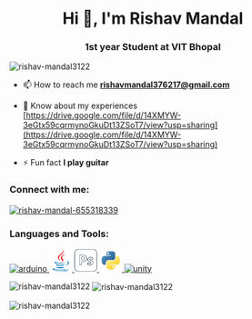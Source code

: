 <h1 align="center">Hi 👋, I'm Rishav Mandal</h1>
<h3 align="center">1st year Student at VIT Bhopal</h3>

<p align="left"> <img src="https://komarev.com/ghpvc/?username=rishav-mandal3122&label=Profile%20views&color=0e75b6&style=flat" alt="rishav-mandal3122" /> </p>

- 📫 How to reach me **rishavmandal376217@gmail.com**

- 📄 Know about my experiences [https://drive.google.com/file/d/14XMYW-3eGtx59cqrmynoGkuDt13ZSoT7/view?usp=sharing](https://drive.google.com/file/d/14XMYW-3eGtx59cqrmynoGkuDt13ZSoT7/view?usp=sharing)

- ⚡ Fun fact **I play guitar**

<h3 align="left">Connect with me:</h3>
<p align="left">
<a href="https://linkedin.com/in/rishav-mandal-655318339" target="blank"><img align="center" src="https://raw.githubusercontent.com/rahuldkjain/github-profile-readme-generator/master/src/images/icons/Social/linked-in-alt.svg" alt="rishav-mandal-655318339" height="30" width="40" /></a>
</p>

<h3 align="left">Languages and Tools:</h3>
<p align="left"> <a href="https://www.arduino.cc/" target="_blank" rel="noreferrer"> <img src="https://cdn.worldvectorlogo.com/logos/arduino-1.svg" alt="arduino" width="40" height="40"/> </a> <a href="https://www.java.com" target="_blank" rel="noreferrer"> <img src="https://raw.githubusercontent.com/devicons/devicon/master/icons/java/java-original.svg" alt="java" width="40" height="40"/> </a> <a href="https://www.photoshop.com/en" target="_blank" rel="noreferrer"> <img src="https://raw.githubusercontent.com/devicons/devicon/master/icons/photoshop/photoshop-line.svg" alt="photoshop" width="40" height="40"/> </a> <a href="https://www.python.org" target="_blank" rel="noreferrer"> <img src="https://raw.githubusercontent.com/devicons/devicon/master/icons/python/python-original.svg" alt="python" width="40" height="40"/> </a> <a href="https://unity.com/" target="_blank" rel="noreferrer"> <img src="https://www.vectorlogo.zone/logos/unity3d/unity3d-icon.svg" alt="unity" width="40" height="40"/> </a> </p>

<p><img align="left" src="https://github-readme-stats.vercel.app/api/top-langs?username=rishav-mandal3122&show_icons=true&locale=en&layout=compact" alt="rishav-mandal3122" /></p>

<p>&nbsp;<img align="center" src="https://github-readme-stats.vercel.app/api?username=rishav-mandal3122&show_icons=true&locale=en" alt="rishav-mandal3122" /></p>

<p><img align="center" src="https://github-readme-streak-stats.herokuapp.com/?user=rishav-mandal3122&" alt="rishav-mandal3122" /></p>
